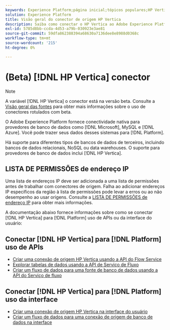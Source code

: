 ```yaml
---
keywords: Experience Platform;página inicial;tópicos populares;HP Vertica;hp vertica
solution: Experience Platform
title: Visão geral do conector de origem HP Vertica
description: Saiba como conectar o HP Vertica ao Adobe Experience Platform usando APIs ou a interface do usuário.
exl-id: 5785d8bb-ccda-4d53-a79b-030923e3ae81
source-git-commit: 59dfa862388394a68630a7136dee8e8988d0368c
workflow-type: tm+mt
source-wordcount: '215'
ht-degree: 0%

---
```


# (Beta) [!DNL HP Vertica] conector

>[!NOTE]
>
>A variável [!DNL HP Vertica] o conector está na versão beta. Consulte a [Visão geral das fontes](../../home.md#terms-and-conditions) para obter mais informações sobre o uso de conectores rotulados com beta.

O Adobe Experience Platform fornece conectividade nativa para provedores de banco de dados como [!DNL Microsoft], MySQL e [!DNL Azure]. Você pode trazer seus dados desses sistemas para [!DNL Platform].

Há suporte para diferentes tipos de bancos de dados de terceiros, incluindo bancos de dados relacionais, NoSQL ou data warehouses. O suporte para provedores de banco de dados inclui [!DNL HP Vertica].

## LISTA DE PERMISSÕES de endereço IP

Uma lista de endereços IP deve ser adicionada a uma lista de permissões antes de trabalhar com conectores de origem. Falha ao adicionar endereços IP específicos da região à lista de permissões pode levar a erros ou ao não desempenho ao usar origens. Consulte a [LISTA DE PERMISSÕES de endereço IP](../../ip-address-allow-list.md) para obter mais informações.

A documentação abaixo fornece informações sobre como se conectar [!DNL HP Vertica] para [!DNL Platform] uso de APIs ou da interface do usuário:

## Conectar [!DNL HP Vertica] para [!DNL Platform] uso de APIs

- [Criar uma conexão de origem HP Vertica usando a API do Flow Service](../../tutorials/api/create/databases/hp-vertica.md)
- [Explorar tabelas de dados usando a API de Serviço de Fluxo](../../tutorials/api/explore/tabular.md)
- [Criar um fluxo de dados para uma fonte de banco de dados usando a API do Serviço de fluxo](../../tutorials/api/collect/database-nosql.md)

## Conectar [!DNL HP Vertica] para [!DNL Platform] uso da interface

- [Criar uma conexão de origem HP Vertica na interface do usuário](../../tutorials/ui/create/databases/hp-vertica.md)
- [Criar um fluxo de dados para uma conexão de origem de banco de dados na interface](../../tutorials/ui/dataflow/databases.md)
